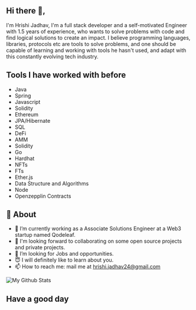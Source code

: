 ## Hi there 👋,
I'm Hrishi Jadhav, I'm a full stack developer and a self-motivated Engineer with 1.5 years of experience, who wants to solve problems with code and find logical solutions to create an impact. 
I believe programming languages, libraries, protocols etc are tools to solve problems, and one should be capable of learning and working with tools he hasn't used, and adapt with this constantly evolving tech industry.

## Tools I have worked with before

- Java
- Spring
- Javascript
- Solidity
- Ethereum
- JPA/Hibernate
- SQL
- DeFi
- AMM
- Solidity
- Go
- Hardhat
- NFTs
- FTs
- Ether.js
- Data Structure and Algorithms
- Node
- Openzepplin Contracts


## 🧐 About
- 🌱 I’m currently working as a Associate Solutions Engineer at a Web3 startup named Qodeleaf.
- 🤝 I'm looking forward to collaborating on some open source projects and private projects.
- 🤔 I’m looking for Jobs and opportunities.
- 😇 I will definitely like to learn about you.
- 📫 How to reach me: mail me at [hrishi.jadhav24@gmail.com](mailto:hrishi.jadhav24@gmail.com)

![My Github Stats](https://github-readme-stats.vercel.app/api/top-langs/?username=hrishijd&layout=compact&hide=html&theme=cobalt)

## Have a good day